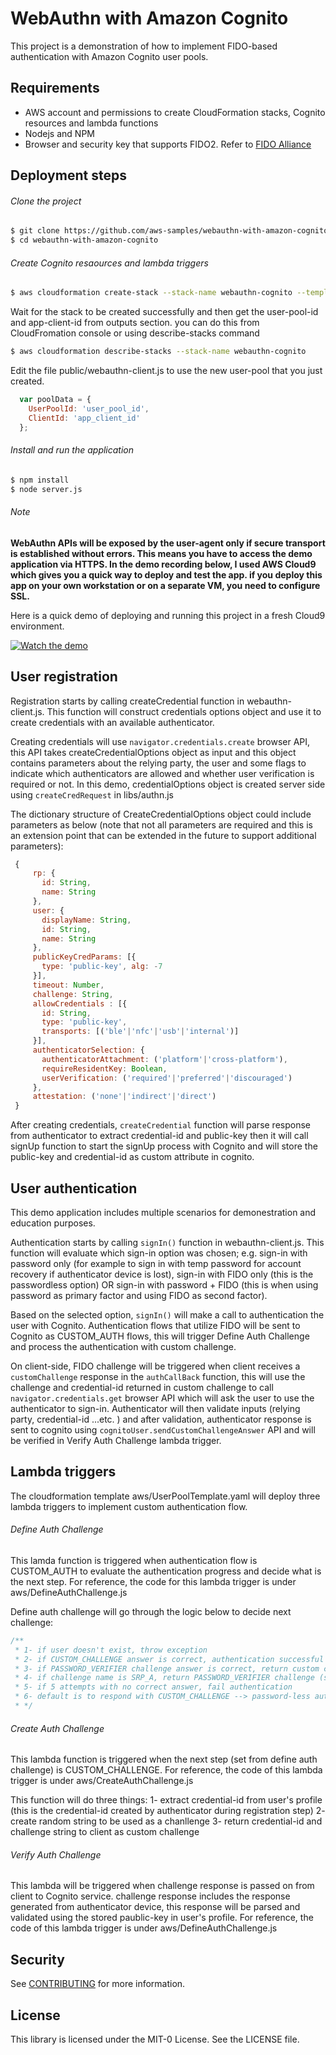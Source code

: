 # WebAuthn with Amazon Cognito

This project is a demonstration of how to implement FIDO-based authentication with Amazon Cognito user pools.

## Requirements
- AWS account and permissions to create CloudFormation stacks, Cognito resources and lambda functions
- Nodejs and NPM
- Browser and security key that supports FIDO2. Refer to [FIDO Alliance]

## Deployment steps
###### Clone the project
```sh
$ git clone https://github.com/aws-samples/webauthn-with-amazon-cognito.git
$ cd webauthn-with-amazon-cognito
```
###### Create Cognito resaources and lambda triggers
```sh
$ aws cloudformation create-stack --stack-name webauthn-cognito --template-body file://aws/UserPoolTemplate.yaml --capabilities CAPABILITY_AUTO_EXPAND CAPABILITY_IAM CAPABILITY_NAMED_IAM
```
Wait for the stack to be created successfully and then get the user-pool-id and app-client-id from outputs section. you can do this from CloudFromation console or using describe-stacks command
```sh
$ aws cloudformation describe-stacks --stack-name webauthn-cognito 
```
Edit the file public/webauthn-client.js to use the new user-pool that you just created.
```javascript
  var poolData = {
    UserPoolId: 'user_pool_id',
    ClientId: 'app_client_id'
  };
```
###### Install and run the application
```sh
$ npm install
$ node server.js
```
###### Note
**WebAuthn APIs will be exposed by the user-agent only if secure transport is established without errors. This means you have to access the demo application via HTTPS.
In the demo recording below, I used AWS Cloud9 which gives you a quick way to deploy and test the app. if you deploy this app on your own workstation or on a separate VM, you need to configure SSL.**

Here is a quick demo of deploying and running this project in a fresh Cloud9 environment.

[![Watch the demo](https://webauthn-with-amazon-cognito.s3-us-west-2.amazonaws.com/WebAuthn.gif)](https://webauthn-with-amazon-cognito.s3-us-west-2.amazonaws.com/WebAuthn.mp4)

   [FIDO Alliance]: <https://fidoalliance.org/fido2/fido2-web-authentication-webauthn/>
   [blog post]: <https://aws.amazon.com/blogs/security/>
   
## User registration
Registration starts by calling createCredential function in webauthn-client.js. This function will construct credentials options object and use it to create credentials with an available authenticator. 

Creating credentials will use `navigator.credentials.create` browser API, this API takes createCredentialOptions object as input and this object contains parameters about the relying party, the user and some flags to indicate which authenticators are allowed and whether user verification is required or not. In this demo, credentialOptions object is created server side using `createCredRequest` in libs/authn.js

The dictionary structure of CreateCredentialOptions object could include parameters as below (note that not all parameters are required and this is an extension point that can be extended in the future to support additional parameters):
```javascript
 {
     rp: {
       id: String,
       name: String
     },
     user: {
       displayName: String,
       id: String,
       name: String
     },
     publicKeyCredParams: [{  
       type: 'public-key', alg: -7
     }],
     timeout: Number,
     challenge: String,
     allowCredentials : [{
       id: String,
       type: 'public-key',
       transports: [('ble'|'nfc'|'usb'|'internal')]
     }],
     authenticatorSelection: {
       authenticatorAttachment: ('platform'|'cross-platform'),
       requireResidentKey: Boolean,
       userVerification: ('required'|'preferred'|'discouraged')
     },
     attestation: ('none'|'indirect'|'direct')
 }
```
After creating credentials, `createCredential` function will parse response from authenticator to extract credential-id and public-key then it will call signUp function to start the signUp process with Cognito and will store the public-key and credential-id as custom attribute in cognito.

## User authentication
This demo application includes multiple scenarios for demonestration and education purposes.

Authentication starts by calling `signIn()` function in webauthn-client.js. This function will evaluate which sign-in option was chosen; e.g. sign-in with password only (for example to sign in with temp password for account recovery if authenticator device is lost), sign-in with FIDO only (this is the passwordless option) OR sign-in with password + FIDO (this is when using password as primary factor and using FIDO as second factor).

Based on the selected option, `signIn()` will make a call to authentication the user with Cognito. Authentication flows that utilize FIDO will be sent to Cognito as CUSTOM_AUTH flows, this will trigger Define Auth Challenge and process the authentication with custom challenge.

On client-side, FIDO challenge will be triggered when client receives a `customChallenge` response in the `authCallBack` function, this will use the challenge and credential-id returned in custom challenge to call `navigator.credentials.get` browser API which will ask the user to use the authenticator to sign-in. Authenticator will then validate inputs (relying party, credential-id ...etc. ) and after validation, authenticator response is sent to cognito using `cognitoUser.sendCustomChallengeAnswer` API and will be verified in Verify Auth Challenge lambda trigger.

## Lambda triggers
The cloudformation template aws/UserPoolTemplate.yaml will deploy three lambda triggers to implement custom authentication flow.

###### Define Auth Challenge
This lamda function is triggered when authentication flow is CUSTOM_AUTH to evaluate the authentication progress and decide what is the next step. For reference, the code for this lambda trigger is under aws/DefineAuthChallenge.js

Define auth challenge will go through the logic below to decide next challenge:

```javascript
/**
 * 1- if user doesn't exist, throw exception
 * 2- if CUSTOM_CHALLENGE answer is correct, authentication successful (issue-tokens will be set to true)
 * 3- if PASSWORD_VERIFIER challenge answer is correct, return custom challenge (steps 3,4 will be applicable if password+fido is selected and these steps handle SRP authentication)
 * 4- if challenge name is SRP_A, return PASSWORD_VERIFIER challenge (steps 3,4 will be appliable if password+fido is selected and these steps handle SRP authentication)
 * 5- if 5 attempts with no correct answer, fail authentication
 * 6- default is to respond with CUSTOM_CHALLENGE --> password-less authentication
 * */
```

###### Create Auth Challenge
This lambda function is triggered when the next step (set from define auth challenge) is CUSTOM_CHALLENGE. For reference, the code of this lambda trigger is under aws/CreateAuthChallenge.js

This function will do three things:
1- extract credential-id from user's profile (this is the credential-id created by authenticator during registration step)
2- create random string to be used as a chanllenge
3- return credential-id and challenge string to client as custom challenge

###### Verify Auth Challenge
This lambda will be triggered when challenge response is passed on from client to Cognito service. challenge response includes the response generated from authenticator device, this response will be parsed and validated using the stored paublic-key in user's profile. For reference, the code of this lambda trigger is under aws/DefineAuthChallenge.js

## Security

See [CONTRIBUTING](CONTRIBUTING.md#security-issue-notifications) for more information.

## License

This library is licensed under the MIT-0 License. See the LICENSE file.

